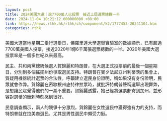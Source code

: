 ```yaml
---
layout: post
title: 2024美國大選｜逾7700萬人已投票　接近上屆選票總數一半
date: 2024-11-04 10:21:12.000000000 +08:00
link: https://news.rthk.hk/rthk/ch/component/k2/1777453-20241104.htm
categories: rthk
---
```


美國大選當地星期二舉行選舉日，佛羅里達大學選舉實驗室的數據顯示，已有超過7700萬美國人投票，接近2020年1億6千萬張選票總數的一半。2020年美國大選投票率是一個多世紀以來最高。

民主、共和兩黨總統候選人賀錦麗和特朗普，在大選正式投票前的最後一個星期日，分別到多個搖擺州份爭取選民支持。特朗普在賓夕法尼亞州利蒂茨的集會上，質疑用機器統計選票的合法性，呼籲建立選民身份證明，稱如果沒有身份證明，民眾就會作弊。賀錦麗在密歇根州底特律拉票時，就批評特朗普聲稱選舉出現舞弊，是想讓民眾覺得他們的一票不重要。賀錦麗透露，她已經將選票郵寄到加州，並形容對選舉的衝刺時刻感到很好。

民意調查顯示，兩人的競爭十分激烈，賀錦麗在女性選民中獲得強有力的支持，而 特朗普就在拉美裔選民，尤其是男性選民中頗受力挺。

